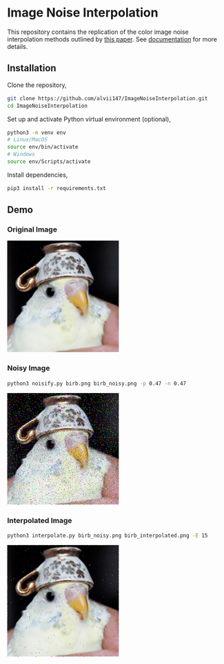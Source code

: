 # Image Noise Interpolation

This repository contains the replication of the color image noise interpolation methods outlined by [this paper](https://ieeexplore.ieee.org/document/1595367). See [documentation](https://alvii147.github.io/ImageNoiseInterpolation/build/html/index.html) for more details.

## Installation

Clone the repository,

```bash
git clone https://github.com/alvii147/ImageNoiseInterpolation.git
cd ImageNoiseInterpolation
```

Set up and activate Python virtual environment (optional),

```bash
python3 -m venv env
# Linux/MacOS
source env/bin/activate
# Windows
source env/Scripts/activate
```

Install dependencies,

```bash
pip3 install -r requirements.txt
```

## Demo

### Original Image

![Original](img/birb.png)

### Noisy Image

```bash
python3 noisify.py birb.png birb_noisy.png -p 0.47 -n 0.47
```

![Noisy](img/birb_noisy.png)

### Interpolated Image

```bash
python3 interpolate.py birb_noisy.png birb_interpolated.png -E 15
```



![Interpolated](img/birb_interpolated.png)